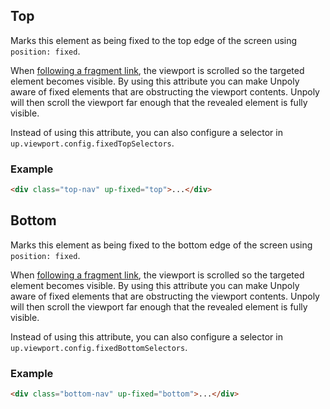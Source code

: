 ## Top

Marks this element as being fixed to the top edge of the screen using `position: fixed`.

When [following a fragment link](https://unpoly.com/up-follow), the viewport is scrolled so the targeted element becomes visible. 
By using this attribute you can make Unpoly aware of fixed elements that are obstructing the viewport contents.
Unpoly will then scroll the viewport far enough that the revealed element is fully visible.

Instead of using this attribute,
you can also configure a selector in `up.viewport.config.fixedTopSelectors`.

### Example

```html
<div class="top-nav" up-fixed="top">...</div>
```

## Bottom

Marks this element as being fixed to the bottom edge of the screen using `position: fixed`.

When [following a fragment link](https://unpoly.com/up-follow), the viewport is scrolled so the targeted element becomes visible. 
By using this attribute you can make Unpoly aware of fixed elements that are obstructing the viewport contents.
Unpoly will then scroll the viewport far enough that the revealed element is fully visible.

Instead of using this attribute, you can also configure a selector in `up.viewport.config.fixedBottomSelectors`.

### Example

```html
<div class="bottom-nav" up-fixed="bottom">...</div>
```